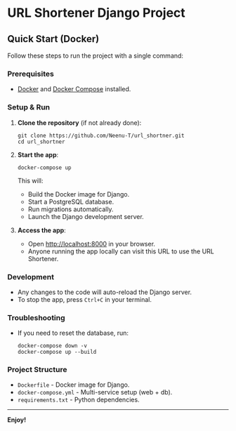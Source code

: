 # URL Shortener Django Project

## Quick Start (Docker)

Follow these steps to run the project with a single command:

### Prerequisites
- [Docker](https://www.docker.com/get-started) and [Docker Compose](https://docs.docker.com/compose/install/) installed.

### Setup & Run

1. **Clone the repository** (if not already done):
   ```
   git clone https://github.com/Neenu-T/url_shortner.git 
   cd url_shortner
   ```

2. **Start the app**:
   ```
   docker-compose up
   ```

   This will:
   - Build the Docker image for Django.
   - Start a PostgreSQL database.
   - Run migrations automatically.
   - Launch the Django development server.

3. **Access the app**:
   - Open [http://localhost:8000](http://localhost:8000) in your browser.
   - Anyone running the app locally can visit this URL to use the URL Shortener.

### Development

- Any changes to the code will auto-reload the Django server.
- To stop the app, press `Ctrl+C` in your terminal.

### Troubleshooting

- If you need to reset the database, run:
  ```
  docker-compose down -v
  docker-compose up --build
  ```

### Project Structure

- `Dockerfile` - Docker image for Django.
- `docker-compose.yml` - Multi-service setup (web + db).
- `requirements.txt` - Python dependencies.

---

**Enjoy!**
